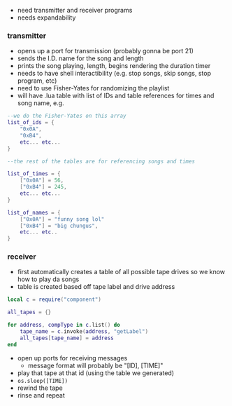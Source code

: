 - need transmitter and receiver programs  
- needs expandability  
### transmitter
- opens up a port for transmission (probably gonna be port 21)
- sends the I.D. name for the song and length
- prints the song playing, length, begins rendering the duration timer
- needs to have shell interactibility (e.g. stop songs, skip songs, stop program, etc)
- need to use Fisher-Yates for randomizing the playlist
- will have .lua table with list of IDs and table references for times and song name, e.g.
```lua
--we do the Fisher-Yates on this array
list_of_ids = {
    "0x0A",
    "0xB4",
    etc... etc...
}

--the rest of the tables are for referencing songs and times

list_of_times = {
    ["0x0A"] = 56,
    ["0xB4"] = 245,
    etc... etc...
}

list_of_names = {
    ["0x0A"] = "funny song lol"
    ["0xB4"] = "big chungus",
    etc... etc..
}
```

### receiver
- first automatically creates a table of all possible tape drives so we know how to play da songs
- table is created based off tape label and drive address
```lua
local c = require("component")

all_tapes = {}

for address, compType in c.list() do
    tape_name = c.invoke(address, "getLabel")
    all_tapes[tape_name] = address
end
```
- open up ports for receiving messages
    - message format will probably be "[ID], [TIME]"
- play that tape at that id (using the table we generated)
- `os.sleep([TIME])`
- rewind the tape
- rinse and repeat

